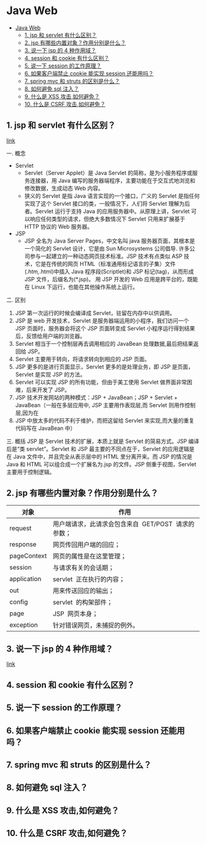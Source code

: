 # Java Web

<!-- TOC -->

- [Java Web](#java-web)
    - [1. jsp 和 servlet 有什么区别？](#1-jsp-和-servlet-有什么区别)
    - [2. jsp 有哪些内置对象？作用分别是什么？](#2-jsp-有哪些内置对象作用分别是什么)
    - [3. 说一下 jsp 的 4 种作用域？](#3-说一下-jsp-的-4-种作用域)
    - [4. session 和 cookie 有什么区别？](#4-session-和-cookie-有什么区别)
    - [5. 说一下 session 的工作原理？](#5-说一下-session-的工作原理)
    - [6. 如果客户端禁止 cookie 能实现 session 还能用吗？](#6-如果客户端禁止-cookie-能实现-session-还能用吗)
    - [7. spring mvc 和 struts 的区别是什么？](#7-spring-mvc-和-struts-的区别是什么)
    - [8. 如何避免 sql 注入？](#8-如何避免-sql-注入)
    - [9. 什么是 XSS 攻击,如何避免？](#9-什么是-xss-攻击如何避免)
    - [10. 什么是 CSRF 攻击,如何避免？](#10-什么是-csrf-攻击如何避免)

<!-- /TOC -->

## 1. jsp 和 servlet 有什么区别？

[link](https://blog.csdn.net/lyhkmm/article/details/78260003)

一. 概念

- Servlet
  - Servlet（Server Applet）是 Java Servlet 的简称，是为小服务程序或服务连接器，用 Java 编写的服务器端程序，主要功能在于交互式地浏览和修改数据，生成动态 Web 内容。
  - 狭义的 Servlet 是指 Java 语言实现的一个接口，广义的 Servlet 是指任何实现了这个 Servlet 接口的类，一般情况下，人们将 Servlet 理解为后者。Servlet 运行于支持 Java 的应用服务器中。从原理上讲，Servlet 可以响应任何类型的请求，但绝大多数情况下 Servlet 只用来扩展基于 HTTP 协议的 Web 服务器。
- JSP
  - JSP 全名为 Java Server Pages，中文名叫 java 服务器页面，其根本是一个简化的 Servlet 设计，它是由 Sun Microsystems 公司倡导. 许多公司参与一起建立的一种动态网页技术标准。JSP 技术有点类似 ASP 技术，它是在传统的网页 HTML（标准通用标记语言的子集）文件(_.htm,_.html)中插入 Java 程序段(Scriptlet)和 JSP 标记(tag)，从而形成 JSP 文件，后缀名为(\*.jsp)。 用 JSP 开发的 Web 应用是跨平台的，既能在 Linux 下运行，也能在其他操作系统上运行。

二. 区别

1. JSP 第一次运行的时候会编译成 Servlet，驻留在内存中以供调用。
2. JSP 是 web 开发技术，Servlet 是服务器端运用的小程序，我们访问一个 JSP 页面时，服务器会将这个 JSP 页面转变成 Servlet 小程序运行得到结果后，反馈给用户端的浏览器。
3. Servlet 相当于一个控制层再去调用相应的 JavaBean 处理数据,最后把结果返回给 JSP。
4. Servlet 主要用于转向，将请求转向到相应的 JSP 页面。
5. JSP 更多的是进行页面显示，Servlet 更多的是处理业务，即 JSP 是页面，Servlet 是实现 JSP 的方法。
6. Servlet 可以实现 JSP 的所有功能，但由于美工使用 Servlet 做界面非常困难，后来开发了 JSP。
7. JSP 技术开发网站的两种模式：JSP + JavaBean；JSP + Servlet + JavaBean（一般在多层应用中, JSP 主要用作表现层,而 Servlet 则用作控制层,因为在
8. JSP 中放太多的代码不利于维护，而把这留给 Servlet 来实现,而大量的重复代码写在 JavaBean 中）

三. 概括
JSP 是 Servlet 技术的扩展，本质上就是 Servlet 的简易方式。JSP 编译后是“类 servlet”。Servlet 和 JSP 最主要的不同点在于，Servlet 的应用逻辑是在 Java 文件中，并且完全从表示层中的 HTML 里分离开来。而 JSP 的情况是 Java 和 HTML 可以组合成一个扩展名为.jsp 的文件。JSP 侧重于视图，Servlet 主要用于控制逻辑。

## 2. jsp 有哪些内置对象？作用分别是什么？

| 对象        | 作用                                                 |
| ----------- | ---------------------------------------------------- |
| request     | 用户端请求，此请求会包含来自  GET/POST  请求的参数； |
| response    | 网页传回用户端的回应；                               |
| pageContext | 网页的属性是在这里管理；                             |
| session     | 与请求有关的会话期；                                 |
| application | servlet  正在执行的内容；                            |
| out         | 用来传送回应的输出；                                 |
| config      | servlet  的构架部件；                                |
| page        | JSP  网页本身；                                      |
| exception   | 针对错误网页，未捕捉的例外。                         |

## 3. 说一下 jsp 的 4 种作用域？

[link](https://blog.csdn.net/qq_36871364/article/details/70153502)


## 4. session 和 cookie 有什么区别？

## 5. 说一下 session 的工作原理？

## 6. 如果客户端禁止 cookie 能实现 session 还能用吗？

## 7. spring mvc 和 struts 的区别是什么？

## 8. 如何避免 sql 注入？

## 9. 什么是 XSS 攻击,如何避免？

## 10. 什么是 CSRF 攻击,如何避免？

